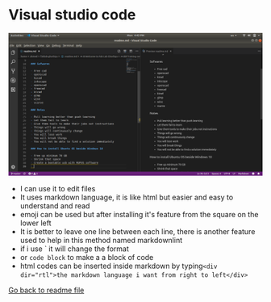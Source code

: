 # Visual studio code

![screenshot1](/images/picture.png)

- I can use it to edit files
- It uses markdown language, it is like html but easier and easy to understand and read
- emoji can be used but after installing it's feature from the square on the lower left
- It is better to leave one line between each line, there is another feature used to help in this method named markdownlint
- if i use ` it will change the format
- or ``` code block ``` to make a a block of code
- html codes can be inserted inside markdown by typing`<div dir="rtl">the markdown language i want from right to left</div>`

[Go back to readme file](/readme.md)